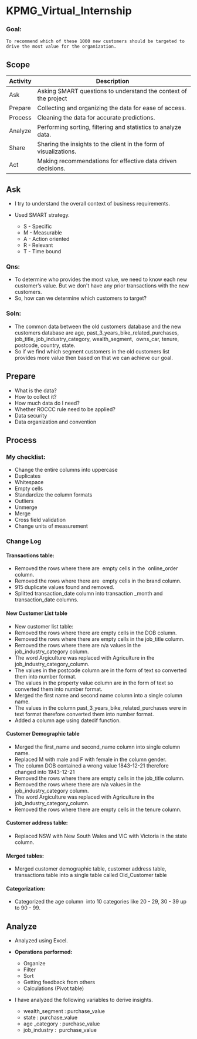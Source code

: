 # KPMG_Virtual_Internship
### Goal:
	To recommend which of these 1000 new customers should be targeted to drive the most value for the organization.
## Scope
| **Activity** | **Description** |
| -------- | ----------- |
| Ask	   | Asking SMART questions to understand the context of the project |
| Prepare  | Collecting and organizing the data for ease of access. |
| Process  | Cleaning the data for accurate predictions. |
| Analyze  | Performing sorting, filtering and statistics to analyze data. |
| Share    | Sharing the insights to the client in the form of visualizations. |
| Act      | Making recommendations for effective data driven decisions. |

## Ask

- I try to understand the overall context of business requirements.
- Used SMART strategy.

	- S - Specific
	- M - Measurable
	- A - Action oriented
	- R - Relevant
	- T - Time bound

### Qns:

- To determine who provides the most value, we need to know each new customer’s value.
 But we don't have any prior transactions with the new customers.
- So, how can we determine which customers to target?
### Soln:
- The common data between the old customers database and the new customers database are age, past_3_years_bike_related_purchases, job_title, job_industry_category, wealth_segment,  owns_car, tenure, postcode, country, state.
- So if we find which segment customers in the old customers list provides more value then based on that we can achieve our goal.

## Prepare
- What is the data?
- How to collect it?
- How much data do I need?
- Whether ROCCC rule need to be applied?
- Data security
- Data organization and convention

## Process

### My checklist:

- Change the entire columns into uppercase
- Duplicates
- Whitespace
- Empty cells
- Standardize the column formats
- Outliers
- Unmerge
- Merge
- Cross field validation
- Change units of measurement

### Change Log
#### Transactions table:

- Removed the rows where there are  empty cells in the  online_order column.
- Removed the rows where there are  empty cells in the brand column.
- 915 duplicate values found and removed.
- Splitted transaction_date column into transaction _month and transaction_date columns.

#### New Customer List table
- New customer list table:
- Removed the rows where there are empty cells in the DOB column.
- Removed the rows where there are empty cells in the job_title column.
- Removed the rows where there are n/a values in the job_industry_category column.
- The word Argiculture was replaced with Agriculture in the job_industry_category_column.
- The values in the postcode column are in the form of text so converted them into number format.
- The values in the property value column are in the form of text so converted them into number format.
- Merged the first name and second name column into a single column name.
- The values in the column past_3_years_bike_related_purchases were in text format therefore converted them into number format.
- Added a column age using datedif function.

#### Customer Demographic table
- Merged the first_name and second_name column into single column name.
- Replaced M with male and F with female in the column gender.
- The column DOB contained a wrong value 1843-12-21 therefore changed into 1943-12-21
- Removed the rows where there are empty cells in the job_title column.
- Removed the rows where there are n/a values in the job_industry_category column.
- The word Argiculture was replaced with Agriculture in the job_industry_category_column.
- Removed the rows where there are empty cells in the tenure column.

#### Customer address table:
- Replaced NSW with New South Wales and VIC with Victoria in the state column.

#### Merged tables:
- Merged customer demographic table, customer address table, transactions table into a single table called Old_Customer table

#### Categorization:
- Categorized the age column  into 10 categories like 20 - 29, 30 - 39 up to 90 - 99.

## Analyze
- Analyzed using Excel.
- **Operations performed:**
  - Organize
  - Filter
  - Sort
  - Getting feedback from others
  - Calculations (Pivot table)

- I have analyzed the following variables to derive insights.

  - wealth_segment : purchase_value
  - state : purchase_value
  - age _category : purchase_value
  - job_industry :  purchase_value




















